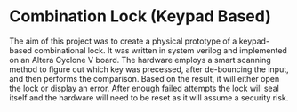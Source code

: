 # Combination Lock (Keypad Based)
The aim of this project was to create a physical prototype of a keypad-based combinational lock. It was written in system verilog and implemented on an Altera Cyclone V board. The hardware employs a smart scanning method to figure out which key was precessed, after 
de-bouncing the input, and then performs the comparison. Based on the result, it will either open the lock or display an error. After enough failed attempts the lock will seal itself and the hardware will need to be reset as it will assume a security risk.
